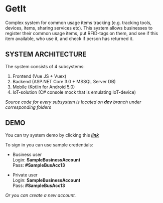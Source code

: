 # GetIt
Complex system for common usage items tracking (e.g. tracking tools, devices, items, sharing services etc). This system allows businesses to register their common usage items, put RFID-tags on them, and see if this item available, who use it, and check if person has returned it. 

SYSTEM ARCHITECTURE
-------------------
The system consists of 4 subsystems:
1. Frontend (Vue JS + Vuex)
2. Backend (ASP.NET Core 3.0 + MSSQL Server DB)
3. Mobile (Kotlin for Android 5.0)
4. IoT-solution (C# console mock that is emulating IoT-device)  
  
*Source code for every subsystem is located on __dev__ branch under corresponding folders*

DEMO
----
You can try system demo by clicking this [***link***](https://getit13.herokuapp.com)

To sign in you can use sample credentials: 
* Business user  
  Login: **SampleBusinessAccount**  
  Pass: **#SampleBusAcc13**
    
* Private user  
  Login: **SampleBusinessAccount**  
  Pass: **#SampleBusAcc13**
  
*Or you can create a new account.*
